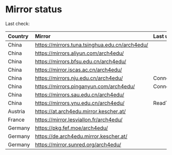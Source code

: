 <script src="./time.js"></script>
# Mirror status
Last check: <script type="text/javascript">localize(1679476687.9955947);</script>

|Country|Mirror|Last update|
|:------|:-----|:----------|
|China|https://mirrors.tuna.tsinghua.edu.cn/arch4edu/|<script type="text/javascript">localize(1679467203);</script>|
|China|https://mirrors.aliyun.com/arch4edu/|<script type="text/javascript">localize(1679380416);</script>|
|China|https://mirrors.bfsu.edu.cn/arch4edu/|<script type="text/javascript">localize(1679424340);</script>|
|China|https://mirror.iscas.ac.cn/arch4edu/|<script type="text/javascript">localize(1679467203);</script>|
|China|https://mirrors.nju.edu.cn/arch4edu/|ConnectTimeout|
|China|https://mirrors.pinganyun.com/arch4edu/|ConnectionError|
|China|https://mirrors.sau.edu.cn/arch4edu/|<script type="text/javascript">localize(1673850842);</script>|
|China|https://mirrors.ynu.edu.cn/arch4edu/|ReadTimeout|
|Austria|https://at.arch4edu.mirror.kescher.at/|<script type="text/javascript">localize(1679424340);</script>|
|France|https://mirror.lesviallon.fr/arch4edu/|<script type="text/javascript">localize(1679424340);</script>|
|Germany|https://pkg.fef.moe/arch4edu/|<script type="text/javascript">localize(1679424340);</script>|
|Germany|https://de.arch4edu.mirror.kescher.at/|<script type="text/javascript">localize(1679424340);</script>|
|Germany|https://mirror.sunred.org/arch4edu/|<script type="text/javascript">localize(1679424340);</script>|

<script src="./tablefilter/tablefilter.js"></script>
<script src="./table.js"></script>